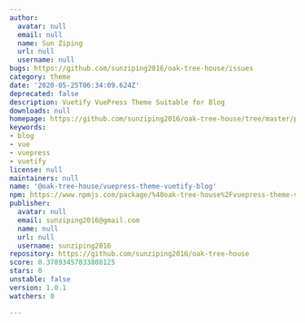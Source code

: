 ```yaml
---
author:
  avatar: null
  email: null
  name: Sun Ziping
  url: null
  username: null
bugs: https://github.com/sunziping2016/oak-tree-house/issues
category: theme
date: '2020-05-25T06:34:09.624Z'
deprecated: false
description: Vuetify VuePress Theme Suitable for Blog
downloads: null
homepage: https://github.com/sunziping2016/oak-tree-house/tree/master/packages/%40oak-tree-house/vuepress-theme-vuetify-blog#readme
keywords:
- blog
- vue
- vuepress
- vuetify
license: null
maintainers: null
name: '@oak-tree-house/vuepress-theme-vuetify-blog'
npm: https://www.npmjs.com/package/%40oak-tree-house%2Fvuepress-theme-vuetify-blog
publisher:
  avatar: null
  email: sunziping2016@gmail.com
  name: null
  url: null
  username: sunziping2016
repository: https://github.com/sunziping2016/oak-tree-house
score: 0.37893457833808125
stars: 0
unstable: false
version: 1.0.1
watchers: 0

---
```


